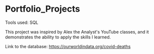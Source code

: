# Portfolio_Projects

Tools used: SQL

This project was inspired by Alex the Analyst's YouTube classes, and it demonstrates the ability to apply the skills I learned.

Link to the database: https://ourworldindata.org/covid-deaths
